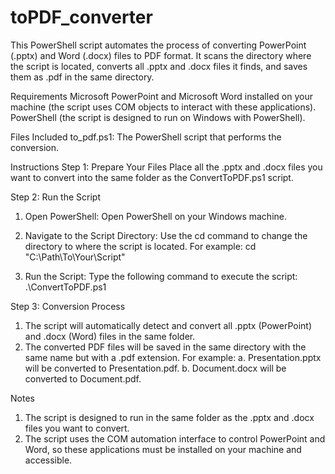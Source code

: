 # toPDF_converter


This PowerShell script automates the process of converting PowerPoint (.pptx) and Word (.docx) files to PDF format. It scans the directory where the script is located, converts all .pptx and .docx files it finds, and saves them as .pdf in the same directory.

Requirements
Microsoft PowerPoint and Microsoft Word installed on your machine (the script uses COM objects to interact with these applications).
PowerShell (the script is designed to run on Windows with PowerShell).

Files Included
to_pdf.ps1: The PowerShell script that performs the conversion.

Instructions
Step 1: Prepare Your Files
Place all the .pptx and .docx files you want to convert into the same folder as the ConvertToPDF.ps1 script.

Step 2: Run the Script
1. Open PowerShell: Open PowerShell on your Windows machine.
2. Navigate to the Script Directory: Use the cd command to change the directory to where the script is located. For example:
            cd "C:\Path\To\Your\Script"

3. Run the Script: Type the following command to execute the script:
            .\ConvertToPDF.ps1
   
Step 3: Conversion Process
1. The script will automatically detect and convert all .pptx (PowerPoint) and .docx (Word) files in the same folder.
2. The converted PDF files will be saved in the same directory with the same name but with a .pdf extension.
For example:
            a. Presentation.pptx will be converted to Presentation.pdf.
            b. Document.docx will be converted to Document.pdf.
   
Notes
1. The script is designed to run in the same folder as the .pptx and .docx files you want to convert.
2. The script uses the COM automation interface to control PowerPoint and Word, so these applications must be installed on your machine and accessible.
